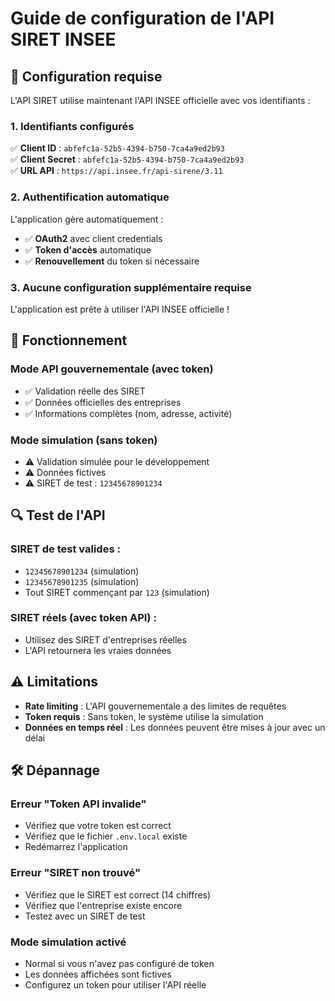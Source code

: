 # Guide de configuration de l'API SIRET INSEE

## 🔧 Configuration requise

L'API SIRET utilise maintenant l'API INSEE officielle avec vos identifiants :

### 1. Identifiants configurés

✅ **Client ID** : `abfefc1a-52b5-4394-b750-7ca4a9ed2b93`  
✅ **Client Secret** : `abfefc1a-52b5-4394-b750-7ca4a9ed2b93`  
✅ **URL API** : `https://api.insee.fr/api-sirene/3.11`

### 2. Authentification automatique

L'application gère automatiquement :
- ✅ **OAuth2** avec client credentials
- ✅ **Token d'accès** automatique
- ✅ **Renouvellement** du token si nécessaire

### 3. Aucune configuration supplémentaire requise

L'application est prête à utiliser l'API INSEE officielle !

## 🚀 Fonctionnement

### Mode API gouvernementale (avec token)
- ✅ Validation réelle des SIRET
- ✅ Données officielles des entreprises
- ✅ Informations complètes (nom, adresse, activité)

### Mode simulation (sans token)
- ⚠️ Validation simulée pour le développement
- ⚠️ Données fictives
- ⚠️ SIRET de test : `12345678901234`

## 🔍 Test de l'API

### SIRET de test valides :
- `12345678901234` (simulation)
- `12345678901235` (simulation)
- Tout SIRET commençant par `123` (simulation)

### SIRET réels (avec token API) :
- Utilisez des SIRET d'entreprises réelles
- L'API retournera les vraies données

## ⚠️ Limitations

- **Rate limiting** : L'API gouvernementale a des limites de requêtes
- **Token requis** : Sans token, le système utilise la simulation
- **Données en temps réel** : Les données peuvent être mises à jour avec un délai

## 🛠️ Dépannage

### Erreur "Token API invalide"
- Vérifiez que votre token est correct
- Vérifiez que le fichier `.env.local` existe
- Redémarrez l'application

### Erreur "SIRET non trouvé"
- Vérifiez que le SIRET est correct (14 chiffres)
- Vérifiez que l'entreprise existe encore
- Testez avec un SIRET de test

### Mode simulation activé
- Normal si vous n'avez pas configuré de token
- Les données affichées sont fictives
- Configurez un token pour utiliser l'API réelle
